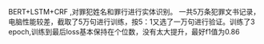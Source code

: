 BERT+LSTM+CRF ,对罪犯姓名和罪行进行实体识别。
一共5万条犯罪文书记录，电脑性能较差，截取了5万句进行训练，按5：1又选了一万句进行验证。训练了3 epoch,训练到最后loss基本保持在个位数，没有太大提升，最好f1值为0.86

